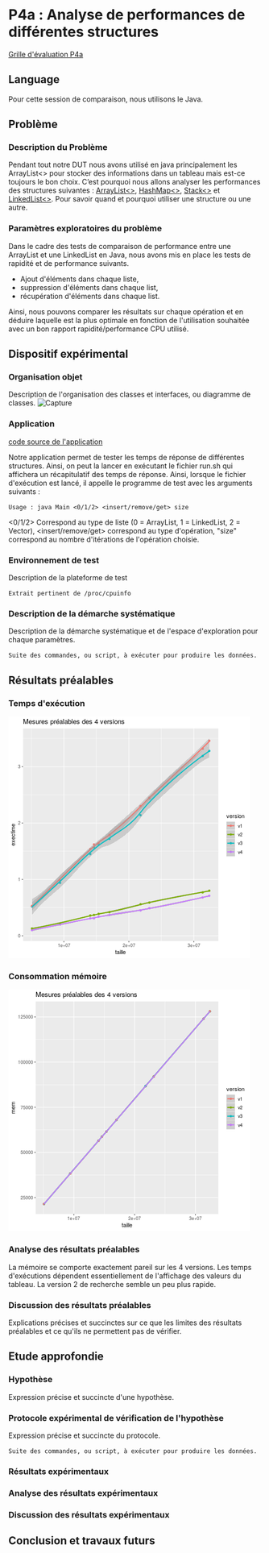 # P4a : Analyse de performances de différentes structures

[Grille d'évaluation P4a](Evaluation.md)

## Language

Pour cette session de comparaison, nous utilisons le Java.

## Problème

### Description du Problème

Pendant tout notre DUT nous avons utilisé en java principalement les ArrayList<> pour stocker des informations dans un tableau mais est-ce toujours le bon choix. C’est pourquoi nous allons analyser les performances des structures suivantes : [ArrayList<>](https://docs.oracle.com/javase/7/docs/api/java/util/ArrayList.html), [HashMap<>](https://docs.oracle.com/javase/7/docs/api/java/util/HashMap.html), [Stack<>](https://docs.oracle.com/javase/7/docs/api/java/util/Stack.html) et [LinkedList<>](https://docs.oracle.com/javase/7/docs/api/java/util/LinkedList.html). Pour savoir quand et pourquoi utiliser une structure ou une autre.

### Paramètres exploratoires du problème

Dans le cadre des tests de comparaison de performance entre une ArrayList et une LinkedList en Java, nous avons mis en place les tests de rapidité et de performance suivants.

- Ajout d'éléments dans chaque liste,
- suppression d'éléments dans chaque list,
- récupération d'éléments dans chaque list.

Ainsi, nous pouvons comparer les résultats sur chaque opération et en déduire laquelle est la plus optimale en fonction de l'utilisation souhaitée avec un bon rapport rapidité/performance CPU utilisé.

## Dispositif expérimental

### Organisation objet

Description de l'organisation des classes et interfaces, ou diagramme de classes.
![Capture](/uploads/8071ae9b0fe4cbe36e4b83c36a1d3604/Capture.PNG)


### Application

[code source de l'application](https://git.unistra.fr/iledig/P4a/-/tree/master/program)

Notre application permet de tester les temps de réponse de différentes structures. Ainsi, on peut la lancer en exécutant le fichier run.sh qui affichera un récapitulatif des temps de réponse. Ainsi, lorsque le fichier d'exécution est lancé, il appelle le programme de test avec les arguments suivants : 

```
Usage : java Main <0/1/2> <insert/remove/get> size
```

<0/1/2> Correspond au type de liste (0 = ArrayList, 1 = LinkedList, 2 = Vector),
<insert/remove/get> correspond au type d'opération,
"size" correspond au nombre d'itérations de l'opération choisie.

### Environnement de test

Description de la plateforme de test
```
Extrait pertinent de /proc/cpuinfo
```

### Description de la démarche systématique

Description de la démarche systématique et de l'espace d'exploration pour chaque paramètres.

```
Suite des commandes, ou script, à exécuter pour produire les données.
```

## Résultats préalables

### Temps d'exécution

![plot](prealable.png)

### Consommation mémoire

![plot](prealable-mem.png)

### Analyse des résultats préalables

La mémoire se comporte exactement pareil sur les 4 versions.
Les temps d'exécutions dépendent essentiellement de l'affichage des valeurs du tableau.
La version 2 de recherche semble un peu plus rapide.

### Discussion des résultats préalables

Explications précises et succinctes sur ce que les limites des résultats
préalables et ce qu'ils ne permettent pas de vérifier.

## Etude approfondie

### Hypothèse

Expression précise et succincte d'une hypothèse.

### Protocole expérimental de vérification de l'hypothèse

Expression précise et succincte du protocole.

```
Suite des commandes, ou script, à exécuter pour produire les données.
```

### Résultats expérimentaux

### Analyse des résultats expérimentaux

### Discussion des résultats expérimentaux

## Conclusion et travaux futurs
